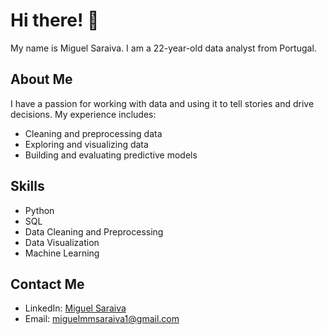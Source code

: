 # Hi there! 👋

My name is Miguel Saraiva. I am a 22-year-old data analyst from Portugal.

## About Me

I have a passion for working with data and using it to tell stories and drive decisions. My experience includes:

- Cleaning and preprocessing data
- Exploring and visualizing data
- Building and evaluating predictive models

## Skills

- Python
- SQL
- Data Cleaning and Preprocessing
- Data Visualization
- Machine Learning

## Contact Me

- LinkedIn: [Miguel Saraiva](https://www.linkedin.com/in/miguelsaraiva361/)
- Email: [miguelmmsaraiva1@gmail.com]()
